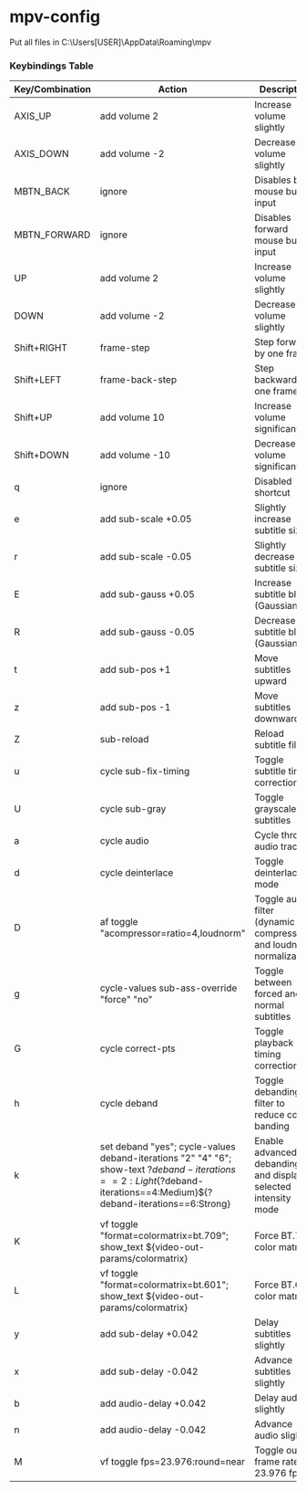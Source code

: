 
# mpv-config

Put all files in C:\Users\[USER]\AppData\Roaming\mpv

### Keybindings Table

| Key/Combination       | Action                                                                                                       | Description                                                                                       |
|----------------------|--------------------------------------------------------------------------------------------------------------|---------------------------------------------------------------------------------------------------|
| AXIS_UP              | add volume 2                                                                                                 | Increase volume slightly                                                                          |
| AXIS_DOWN            | add volume -2                                                                                                | Decrease volume slightly                                                                          |
| MBTN_BACK            | ignore                                                                                                       | Disables back mouse button input                                                                  |
| MBTN_FORWARD         | ignore                                                                                                       | Disables forward mouse button input                                                               |
| UP                   | add volume 2                                                                                                 | Increase volume slightly                                                                          |
| DOWN                 | add volume -2                                                                                                | Decrease volume slightly                                                                          |
| Shift+RIGHT          | frame-step                                                                                                   | Step forward by one frame                                                                         |
| Shift+LEFT           | frame-back-step                                                                                              | Step backward by one frame                                                                        |
| Shift+UP             | add volume 10                                                                                                | Increase volume significantly                                                                     |
| Shift+DOWN           | add volume -10                                                                                               | Decrease volume significantly                                                                     |
| q                    | ignore                                                                                                       | Disabled shortcut                                                                                 |
| e                    | add sub-scale +0.05                                                                                          | Slightly increase subtitle size                                                                   |
| r                    | add sub-scale -0.05                                                                                          | Slightly decrease subtitle size                                                                   |
| E                    | add sub-gauss +0.05                                                                                          | Increase subtitle blur (Gaussian)                                                                 |
| R                    | add sub-gauss -0.05                                                                                          | Decrease subtitle blur (Gaussian)                                                                 |
| t                    | add sub-pos +1                                                                                               | Move subtitles upward                                                                             |
| z                    | add sub-pos -1                                                                                               | Move subtitles downward                                                                           |
| Z                    | sub-reload                                                                                                   | Reload subtitle file                                                                              |
| u                    | cycle sub-fix-timing                                                                                         | Toggle subtitle timing correction                                                                 |
| U                    | cycle sub-gray                                                                                               | Toggle grayscale subtitles                                                                        |
| a                    | cycle audio                                                                                                  | Cycle through audio tracks                                                                        |
| d                    | cycle deinterlace                                                                                            | Toggle deinterlacing mode                                                                         |
| D                    | af toggle "acompressor=ratio=4,loudnorm"                                                                     | Toggle audio filter (dynamic compression and loudness normalization)                              |
| g                    | cycle-values sub-ass-override "force" "no"                                                                   | Toggle between forced and normal subtitles                                                        |
| G                    | cycle correct-pts                                                                                            | Toggle playback timing correction                                                                 |
| h                    | cycle deband                                                                                                 | Toggle debanding filter to reduce color banding                                                   |
| k                    | set deband "yes"; cycle-values deband-iterations "2" "4" "6"; show-text ${?deband-iterations==2:Light}${?deband-iterations==4:Medium}${?deband-iterations==6:Strong} | Enable advanced debanding and display selected intensity mode|
| K                    | vf toggle "format=colormatrix=bt.709"; show_text ${video-out-params/colormatrix}                             | Force BT.709 color matrix                                                                         |
| L                    | vf toggle "format=colormatrix=bt.601"; show_text ${video-out-params/colormatrix}                             | Force BT.601 color matrix                                                                         |
| y                    | add sub-delay +0.042                                                                                         | Delay subtitles slightly                                                                          |
| x                    | add sub-delay -0.042                                                                                         | Advance subtitles slightly                                                                        |
| b                    | add audio-delay +0.042                                                                                       | Delay audio slightly                                                                              |
| n                    | add audio-delay -0.042                                                                                       | Advance audio slightly                                                                            |
| M                    | vf toggle fps=23.976:round=near                                                                              | Toggle output frame rate to 23.976 fps                                                            |

